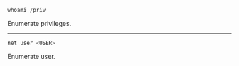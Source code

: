 ```powershell
whoami /priv
```
Enumerate privileges.

---

```powershell
net user <USER>
```
Enumerate user.